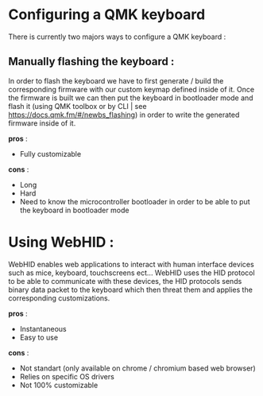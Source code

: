 # Configuring a QMK keyboard

There is currently two majors ways to configure a QMK keyboard :

## Manually flashing the keyboard :
In order to flash the keyboard we have to first generate / build the corresponding firmware with our custom keymap defined inside of it.
Once the firmware is built we can then put the keyboard in bootloader mode and flash it (using QMK toolbox or by CLI | see https://docs.qmk.fm/#/newbs_flashing) in order to write the generated firmware inside of it.

**pros** :
- Fully customizable

**cons** :
- Long
- Hard
- Need to know the microcontroller bootloader in order to be able to put the keyboard in bootloader mode

# Using WebHID :
WebHID enables web applications to interact with human interface devices such as mice, keyboard, touchscreens ect...
WebHID uses the HID protocol to be able to communicate with these devices, the HID protocols sends binary data packet to the keyboard which then threat them and applies the corresponding customizations.

**pros** :
- Instantaneous
- Easy to use

**cons** :
- Not standart (only available on chrome / chromium based web browser)
- Relies on specific OS drivers 
- Not 100% customizable
